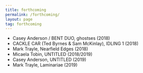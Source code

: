 ```yaml
---
title: forthcoming
permalink: /forthcoming/
layout: page
tag: forthcoming
---
```


* Casey Anderson / BENT DUO, ghostses (2018)
* CACKLE CAR (Ted Byrnes & Sam McKinlay), IDLING 1 (2018)
* Mark Trayle, Nearfield Edges (2018)
* Micaela Tobin, UNTITLED (2018/2019)
* Casey Anderson, UNTITLED (2019)
* Mark Trayle, Laminariae (2019)
